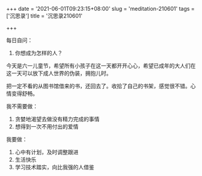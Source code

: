 +++
date = '2021-06-01T09:23:15+08:00'
slug = 'meditation-210601'
tags = ['沉思录']
title = '沉思录210601'

+++

每日自问：

1. 你想成为怎样的人？

今天是六一儿童节，希望所有小孩子在这一天都开开心心，希望已成年的大人们在这一天可以放下成人世界的伪装，拥抱儿时。

把一定不看的从图书馆借来的书，还回去了。收拾了自己的书架，感觉很不错。心情变得舒畅。

我不需要做：

1. 贪婪地渴望去做没有精力完成的事情
2. 想得到一次不用付出的爱情

我要做：

1. 心中有计划，及时调整跟进
2. 生活快乐
3. 学习技术踏实，向比我强的人借鉴
